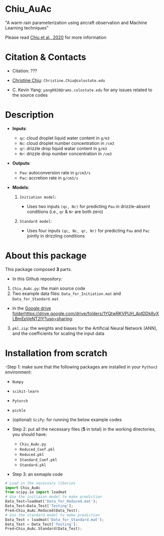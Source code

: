 # Chiu_AuAc
"A warm rain parameterization using aircraft observation and Machine Learning techniques"

Please read [Chiu et al., 2020]() for more information

Citation & Contacts
===================

* Citation: ??? 

* [Christine Chiu](https://www.atmos.colostate.edu/people/faculty/chiu/): `Christine.Chiu@colostate.edu`
* C. Kevin Yang: `yang0920@rams.colostate.edu` for any issues related to the source codes

Description
===========

- **Inputs**: 
   - `qc`: cloud droplet liquid water content in `g/m3`
   - `Nc`: cloud droplet number concentration in `/cm3`
   - `qr`: drizzle drop liquid watar content in `g/m3`
   - `Nr`: drizzle drop number concentration in `/cm3`
   
- **Outputs**: 
   - `Pau`: autoconversion rate in `g/cm3/s`
   - `Pac`: accretion rate in `g/cm3/s`

- **Models**:

   1. `Initiation model`: 
      - Uses two inputs `(qc, Nc)` for predicting `Pau` in drizzle-absent conditions (i.e., `qr` & `Nr` are both zero)

   2. `Standard model`:
      - Uses four inputs `(qc, Nc, qr, Nr)` for predicting `Pau` and `Pac` jointly in drizzling conditions

About this package
==================
This package composed **3** parts.

* In this Github repository:
1. `Chiu_AuAc.py`: the main source code 
2. Two example data files: `Data_for_Initiation.mat` and `Data_for_Standard.mat`

* In the [Google drive folder]()https://drive.google.com/drive/folders/1YQtwRKVPUH_4ptDDk8yXLBmEpVeNT2lY?usp=sharing:
3. `pkl.zip`: the weights and biases for the Artificial Neural Network (ANN), and the coefficients for scaling the input data

Installation from scratch
=========================

-Step 1: make sure that the following packages are installed in your `Python3` environment:

   - `Numpy`
   - `scikit-learn`
   - `Pytorch`
   - `pickle`
   - (optional) `SciPy`: for running the below example codes

- Step 2: put all the necessary files (**5** in total) in the working directories, you should have:
   
   - `Chiu_AuAc.py`
   - `Reduced_Coef.pkl`
   - `Reduced.pkl`
   - `Standard_Coef.pkl`
   - `Standard.pkl`

- Step 3: an exmaple code

```python
# Load in the necessary libaries
import Chiu_AuAc 
from scipy.io import loadmat
# Use the initiaion model to make prediction
Data_Test=loadmat('Data_for_Reduced.mat');
Data_Test=Data_Test['Testing']; 
Pred=Chiu_AuAc.Reduced(Data_Test);
# Use the standard model to make prediction
Data_Test = loadmat('Data_for_Standard.mat');
Data_Test = Data_Test['Testing']; 
Pred=Chiu_AuAc.Standard(Data_Test);
```
